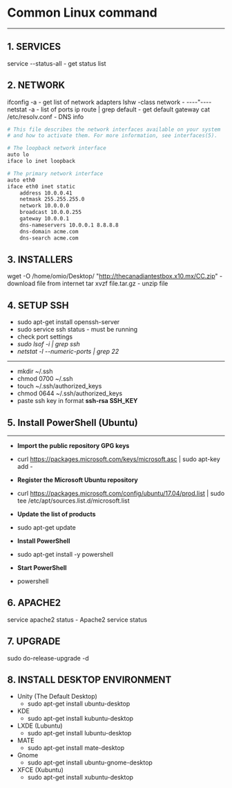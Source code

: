 # Common Linux command

-----------------------------------------

## 1. SERVICES

service --status-all - get status list

## 2. NETWORK

ifconfig -a - get list of network adapters
lshw -class network - ----"----
netstat -a - list of ports
ip route | grep default - get default gateway
cat /etc/resolv.conf - DNS info

```bash
# This file describes the network interfaces available on your system
# and how to activate them. For more information, see interfaces(5).

# The loopback network interface
auto lo
iface lo inet loopback

# The primary network interface
auto eth0
iface eth0 inet static
    address 10.0.0.41
    netmask 255.255.255.0
    network 10.0.0.0
    broadcast 10.0.0.255
    gateway 10.0.0.1
    dns-nameservers 10.0.0.1 8.8.8.8
    dns-domain acme.com
    dns-search acme.com
```

## 3. INSTALLERS

wget  -O /home/omio/Desktop/ "http://thecanadiantestbox.x10.mx/CC.zip" - download file from internet
tar xvzf file.tar.gz - unzip file

## 4. SETUP SSH

- sudo apt-get install openssh-server
- sudo  service ssh status - must be running
- check port settings
- *sudo lsof -i | grep ssh*
- *netstat -l --numeric-ports | grep 22*

-----------------------------------------

- mkdir ~/.ssh
- chmod 0700 ~/.ssh
- touch ~/.ssh/authorized_keys
- chmod 0644 ~/.ssh/authorized_keys
- paste ssh key in format **ssh-rsa SSH_KEY**

## 5. Install PowerShell (Ubuntu)

-----------------------------------------

- **Import the public repository GPG keys**
- curl https://packages.microsoft.com/keys/microsoft.asc | sudo apt-key add -

- **Register the Microsoft Ubuntu repository**
- curl https://packages.microsoft.com/config/ubuntu/17.04/prod.list | sudo tee /etc/apt/sources.list.d/microsoft.list

- **Update the list of products**
- sudo apt-get update

- **Install PowerShell**
- sudo apt-get install -y powershell

- **Start PowerShell**
- powershell

## 6. APACHE2

service apache2 status - Apache2 service status 

## 7. UPGRADE

sudo do-release-upgrade -d

## 8. INSTALL DESKTOP ENVIRONMENT

- Unity (The Default Desktop)
    * sudo apt-get install ubuntu-desktop
- KDE
    * sudo apt-get install kubuntu-desktop
- LXDE (Lubuntu)
    * sudo apt-get install lubuntu-desktop
- MATE
    * sudo apt-get install mate-desktop
- Gnome
    * sudo apt-get install ubuntu-gnome-desktop
- XFCE (Xubuntu)
    * sudo apt-get install xubuntu-desktop